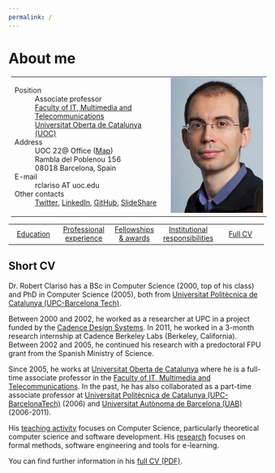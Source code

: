 ```yaml
---
permalink: /
---
```

# About me

<table style="width:100%; margin: 5px 5px;">
  <tr>
    <td>
     <dl>
        <dt> 
          Position
        </dt>
        <dd> 
          Associate professor <br/>
          <a href="https://www.uoc.edu/portal/en/estudis_arees/informatica_multimedia_telecomunicacio/index.html">Faculty of IT, Multimedia and Telecommunications</a> <br/>
          <a href="https://www.uoc.edu">Universitat Oberta de Catalunya (UOC)</a> 
        </dd>
        <dt>
          Address
        </dt>
        <dd>
          UOC 22@ Office (<a href="https://www.google.es/maps/dir//Rambla+del+Poblenou,+156,+08018+Barcelona,+Spain/@41.4063554,2.1925564,17z/data=!4m8!4m7!1m0!1m5!1m1!1s0x12a4a33b497ecae5:0xe4b9ee875f578f75!2m2!1d2.1947451!2d41.4063554">Map</a>) <br/>
          Rambla del Poblenou 156 <br/>
          08018 Barcelona, Spain
        </dd>
        <dt>
          E-mail
        </dt>
        <dd>
          rclariso AT uoc.edu
        </dd>
        <dt>
          Other contacts
       </dt>
       <dd>
         <a href="https://twitter.com/robertclariso?lang=en">Twitter</a>,
         <a href="https://www.linkedin.com/in/robertclariso/">LinkedIn</a>,
         <a href="https://github.com/robertclariso">GitHub<a>,
         <a href="https://www.slideshare.net/rclariso">SlideShare<a>
       </dd>
      </dl> 
    </td>
    <td>
      <img src="/img/robert-clariso.jpg" alt="Photo of Robert Clarisó" height="60%">
    </td>
  </tr>
</table>

<table width="100%">
  <tr style="text-align:center;">
    <td width="20%" style="text-align:center;"> <a href="/html/en/education">Education</a> </td>
    <td width="20%" style="text-align:center;"> <a href="/html/en/experience">Professional experience</a> </td>
    <td width="20%" style="text-align:center;"> <a href="/html/en/fellowships-awards">Fellowships & awards</a> </td>
    <td width="20%" style="text-align:center;"> <a href="/html/en/responsibilities">Institutional responsibilities</a> </td>
    <td width="20%" style="text-align:center;"> <a href="/docs/rclariso-research-cv.pdf">Full CV</a> </td>
  </tr> 
</table>

## Short CV

Dr. Robert Clarisó has a BSc in Computer Science (2000, top of his class) and PhD in Computer Science (2005), both from [Universitat Politècnica de Catalunya (UPC-Barcelona Tech)](https://www.upc.edu/en). 

Between 2000 and 2002, he worked as a researcher at UPC in a project funded by the [Cadence Design Systems](https://www.cadence.com/). In 2011, he worked in a 3-month research internship at Cadence Berkeley Labs (Berkeley, California). Between 2002 and 2005, he continued his research with a predoctoral FPU grant from the Spanish Ministry of Science.

Since 2005, he works at [Universitat Oberta de Catalunya](https://www.uoc.edu) where he is a full-time associate professor in the 
[Faculty of IT, Multimedia and Telecommunications](https://www.uoc.edu/portal/en/estudis_arees/informatica_multimedia_telecomunicacio/index.html). In the past, he has also collaborated as a part-time associate professor at [Universitat Politècnica de Catalunya (UPC-BarcelonaTech)](https://www.upc.edu) (2006) and [Universitat Autònoma de Barcelona (UAB)](https://www.uab.edu) (2006-2011).

His [teaching activity](html/en/teaching) focuses on Computer Science, particularly theoretical computer science and software development. His [research](html/en/research) focuses on formal methods, software engineering and tools for e-learning. 

You can find further information in his [full CV (PDF)](/docs/rclariso-research-cv.pdf).
    

